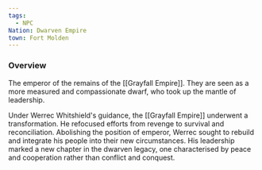 ```yaml
---
tags:
  - NPC
Nation: Dwarven Empire
town: Fort Molden
---
```


### Overview
The emperor of the remains of the [[Grayfall Empire]]. They are seen as a more measured and compassionate dwarf, who took up the mantle of leadership.

Under Werrec Whitshield's guidance, the [[Grayfall Empire]] underwent a transformation. He refocused efforts from revenge to survival and reconciliation. Abolishing the position of emperor, Werrec sought to rebuild and integrate his people into their new circumstances. His leadership marked a new chapter in the dwarven legacy, one characterised by peace and cooperation rather than conflict and conquest.